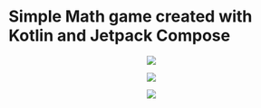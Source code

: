 # Simple Math game created with Kotlin and Jetpack Compose


<p align="center">
  <img src="https://github.com/KennethBarreraDev/SimpleMathGame/assets/90868273/1ac51a94-c101-4a7b-aa95-2a0bbd220137" />
</p>
<p align="center">
  <img src="https://github.com/KennethBarreraDev/SimpleMathGame/assets/90868273/c150d985-9706-400e-becd-884dab54d84a" />
</p>
<p align="center">
  <img src="https://github.com/KennethBarreraDev/SimpleMathGame/assets/90868273/949af4a6-b91f-4d8d-b97d-969c9bd45ae0" />
</p>



